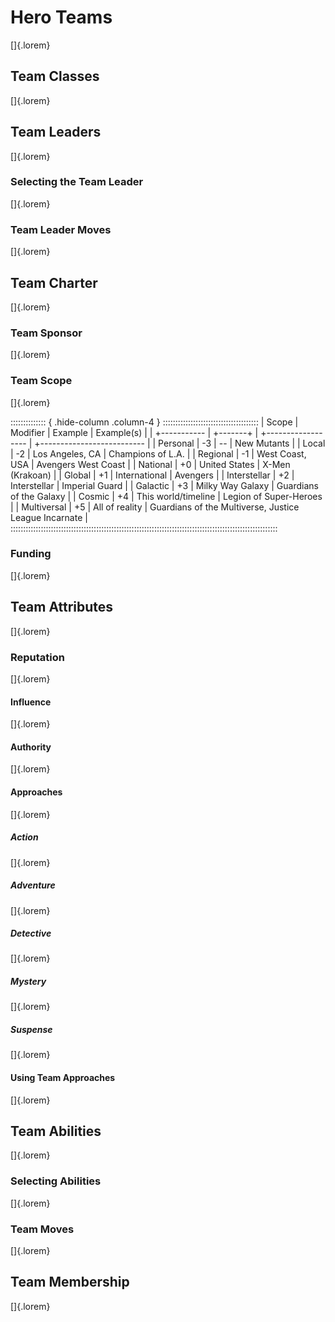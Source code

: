 # Hero Teams

[]{.lorem}

## Team Classes

[]{.lorem}

## Team Leaders

[]{.lorem}

### Selecting the Team Leader

[]{.lorem}

### Team Leader Moves

[]{.lorem}

## Team Charter

[]{.lorem}

### Team Sponsor

[]{.lorem}

### Team Scope

[]{.lorem}

:::::::::::::: { .hide-column .column-4 } ::::::::::::::::::::::::::::::::::::::
| Scope        | Modifier  | Example             | Example(s)                  |
| +----------- | +-------+ | +------------------ | +-------------------------- |
| Personal     | -3        | --                  | New Mutants                 |
| Local        | -2        | Los Angeles, CA     | Champions of L.A.           |
| Regional     | -1        | West Coast, USA     | Avengers West Coast         |
| National     | +0        | United States       | X-Men (Krakoan)             |
| Global       | +1        | International       | Avengers                    |
| Interstellar | +2        | Interstellar        | Imperial Guard              |
| Galactic     | +3        | Milky Way Galaxy    | Guardians of the Galaxy     |
| Cosmic       | +4        | This world/timeline | Legion of Super-Heroes      |
| Multiversal  | +5        | All of reality      | Guardians of the Multiverse, Justice League Incarnate |
::::::::::::::::::::::::::::::::::::::::::::::::::::::::::::::::::::::::::::::::::::::::::::::::::::::::::

### Funding

[]{.lorem}

## Team Attributes

[]{.lorem}

### Reputation

[]{.lorem}

#### Influence

[]{.lorem}

#### Authority

[]{.lorem}

#### Approaches

[]{.lorem}

##### Action

[]{.lorem}

##### Adventure

[]{.lorem}

##### Detective

[]{.lorem}

##### Mystery

[]{.lorem}

##### Suspense

[]{.lorem}

#### Using Team Approaches

[]{.lorem}

## Team Abilities

[]{.lorem}

### Selecting Abilities

[]{.lorem}

### Team Moves

[]{.lorem}

## Team Membership

[]{.lorem}

